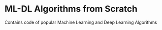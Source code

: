 # ML-DL Algorithms from Scratch
Contains code of popular Machine Learning and Deep Learning Algorithms

